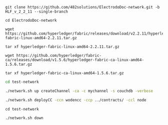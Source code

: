 
`git clone https://github.com/482solutions/ElectrodoDoc-network.git -b HLF_v_2_2_11 --single-branch`


```
cd ElectrodoDoc-network

wget https://github.com/hyperledger/fabric/releases/download/v2.2.11/hyperledger-fabric-linux-amd64-2.2.11.tar.gz

tar xf hyperledger-fabric-linux-amd64-2.2.11.tar.gz 

wget https://github.com/hyperledger/fabric-ca/releases/download/v1.5.6/hyperledger-fabric-ca-linux-amd64-1.5.6.tar.gz

tar xf hyperledger-fabric-ca-linux-amd64-1.5.6.tar.gz

```

```bash
cd test-network

./network.sh up createChannel -ca -c mychannel -s couchdb -verbose

./network.sh deployCC -ccn wodencc -ccp ../contracts/ -ccl node
```


```
cd test-network

./network.sh down
```
